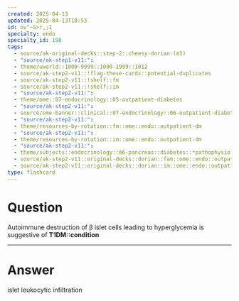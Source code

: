 ```yaml
---
created: 2025-04-13
updated: 2025-04-13T10:53
id: ov^~S>r,;I
specialty: endo
specialty_id: 198
tags:
  - source/ak-original-decks::step-2::cheesy-dorian-(m3)
  - "source/ak-step1-v11:": 
  - theme/uworld::1000-9999::1000-1999::1012
  - source/ak-step2-v11::!flag-these-cards::potential-duplicates
  - source/ak-step2-v11::!shelf::fm
  - source/ak-step2-v11::!shelf::im
  - "source/ak-step2-v11:": 
  - theme/ome::07-endocrinology::05-outpatient-diabetes
  - "source/ak-step2-v11:": 
  - source/ome-banner::clinical::07-endocrinology::06-outpatient-diabetes
  - "source/ak-step2-v11:": 
  - theme/resources-by-rotation::fm::ome::endo::outpatient-dm
  - "source/ak-step2-v11:": 
  - theme/resources-by-rotation::im::ome::endo::outpatient-dm
  - "source/ak-step2-v11:": 
  - theme/subjects::endocrinology::06-pancreas::diabetes::*pathophysiology
  - source/ak-step2-v11::original-decks::dorian::fam::ome::endo::outpatient-dm
  - source/ak-step2-v11::original-decks::dorian::im::ome::endo::outpatient-dm"
type: flashcard
---
```


# Question
Autoimmune destruction of β islet cells leading to hyperglycemia is suggestive of **T1DM::condition**

---

# Answer
islet leukocytic infiltration